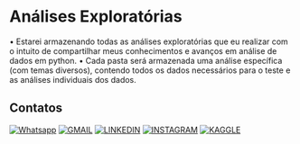 # Análises Exploratórias

• Estarei armazenando todas as análises exploratórias que eu realizar com o intuito de compartilhar meus conhecimentos e avanços em análise de dados em python.
• Cada pasta será armazenada uma análise específica (com temas diversos), contendo todos os dados necessários para o teste e as análises individuais dos dados.


## Contatos
[![Whatsapp](https://img.shields.io/badge/WhatsApp-25D366?style=for-the-badge&logo=whatsapp&logoColor=white)](https://wa.me/5521992575487)
[![GMAIL](https://img.shields.io/badge/Gmail-D14836?style=for-the-badge&logo=gmail&logoColor=white)](mailto:isabellasmou@gmail.com)
[![LINKEDIN](https://img.shields.io/badge/LinkedIn-0077B5?style=for-the-badge&logo=linkedin&logoColor=white)](https://www.linkedin.com/in/isabellasmou/)
[![INSTAGRAM](https://img.shields.io/badge/Instagram-E4405F?style=for-the-badge&logo=instagram&logoColor=white)](https://www.instagram.com/isabellasmou/)
[![KAGGLE](https://img.shields.io/badge/Kaggle-035a7d?style=for-the-badge&logo=kaggle&logoColor=white)](https://www.kaggle.com/isabellamoura)
